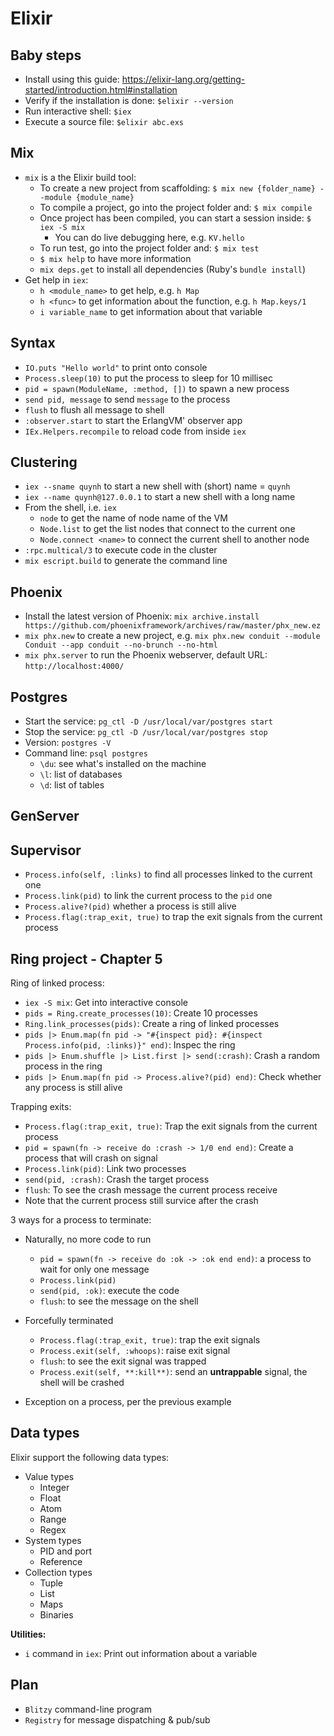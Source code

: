 Elixir
===

## Baby steps
+ Install using this guide: https://elixir-lang.org/getting-started/introduction.html#installation
+ Verify if the installation is done: `$elixir --version`
+ Run interactive shell: `$iex`
+ Execute a source file: `$elixir abc.exs`


## Mix
+ `mix` is a the Elixir build tool:
   + To create a new project from scaffolding: `$ mix new {folder_name} --module {module_name}`
   + To compile a project, go into the project folder and: `$ mix compile`
   + Once project has been compiled, you can start a session inside: `$ iex -S mix`
     + You can do live debugging here, e.g. `KV.hello`
   + To run test, go into the project folder and: `$ mix test`
   + `$ mix help` to have more information
   + `mix deps.get` to install all dependencies (Ruby's `bundle install`)
+ Get help in `iex`:
   + `h <module_name>` to get help, e.g. `h Map`
   + `h <func>` to get information about the function, e.g. `h Map.keys/1`
   + `i variable_name` to get information about that variable 


## Syntax
+ `IO.puts "Hello world"` to print onto console
+ `Process.sleep(10)` to put the process to sleep for 10 millisec
+ `pid = spawn(ModuleName, :method, [])` to spawn a new process
+ `send pid, message` to send `message` to the process
+ `flush` to flush all message to shell
+ `:observer.start` to start the ErlangVM' observer app
+ `IEx.Helpers.recompile` to reload code from inside `iex`

## Clustering

+ `iex --sname quynh` to start a new shell with (short) name = `quynh`
+ `iex --name quynh@127.0.0.1` to start a new shell with a long name
+ From the shell, i.e. `iex`
   + `node` to get the name of node name of the VM
   + `Node.list` to get the list nodes that connect to the current one
   + `Node.connect <name>` to connect the current shell to another node
+ `:rpc.multical/3` to execute code in the cluster
+ `mix escript.build` to generate the command line


## Phoenix
+ Install the latest version of Phoenix: `mix archive.install https://github.com/phoenixframework/archives/raw/master/phx_new.ez`
+ `mix phx.new` to create a new project, e.g. `mix phx.new conduit --module Conduit --app conduit --no-brunch --no-html`
+ `mix phx.server` to run the Phoenix webserver, default URL: `http://localhost:4000/`

## Postgres
+ Start the service: `pg_ctl -D /usr/local/var/postgres start`
+ Stop the service: `pg_ctl -D /usr/local/var/postgres stop`
+ Version: `postgres -V `
+ Command line: `psql postgres`
  + `\du`: see what's installed on the machine
  + `\l`: list of databases
  + `\d`: list of tables

## GenServer

## Supervisor
+ `Process.info(self, :links)` to find all processes linked to the current one
+ `Process.link(pid)` to link the current process to the `pid` one
+ `Process.alive?(pid)` whether a process is still alive
+ `Process.flag(:trap_exit, true)` to trap the exit signals from the current process

## Ring project - Chapter 5

Ring of linked process:

+ `iex -S mix`: Get into interactive console
+ `pids = Ring.create_processes(10)`: Create 10 processes
+ `Ring.link_processes(pids)`: Create a ring of linked processes
+ `pids |> Enum.map(fn pid -> "#{inspect pid}: #{inspect Process.info(pid, :links)}" end)`: Inspec the ring
+ `pids |> Enum.shuffle |> List.first |> send(:crash)`: Crash a random process in the ring
+ `pids |> Enum.map(fn pid -> Process.alive?(pid) end)`: Check whether any process is still alive

Trapping exits:

+ `Process.flag(:trap_exit, true)`: Trap the exit signals from the current process
+ `pid = spawn(fn -> receive do :crash -> 1/0 end end)`: Create a process that will crash on signal
+ `Process.link(pid)`: Link two processes
+ `send(pid, :crash)`: Crash the target process
+ `flush`: To see the crash message the current process receive
+ Note that the current process still survice after the crash

3 ways for a process to terminate:

+ Naturally, no more code to run

   + `pid = spawn(fn -> receive do :ok -> :ok end end)`: a process to wait for only one message
   + `Process.link(pid)`
   + `send(pid, :ok)`: execute the code
   + `flush`: to see the message on the shell
+ Forcefully terminated
   + `Process.flag(:trap_exit, true)`: trap the exit signals
   + `Process.exit(self, :whoops)`: raise exit signal
   + `flush`: to see the exit signal was trapped
   + `Process.exit(self, **:kill**)`: send an **untrappable** signal, the shell will be crashed
+ Exception on a process, per the previous example

## Data types

Elixir support the following data types:
+ Value types
   + Integer
   + Float
   + Atom
   + Range
   + Regex
+ System types
   + PID and port
   + Reference 
+ Collection types
   + Tuple
   + List
   + Maps
   + Binaries

**Utilities:**
+ `i` command in `iex`: Print out information about a variable

## Plan
+ `Blitzy` command-line program
+ `Registry` for message dispatching & pub/sub
